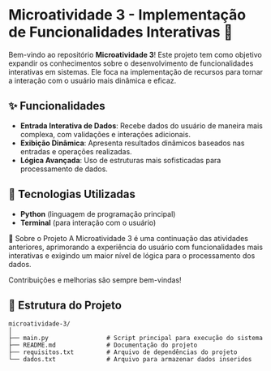 # Microatividade 3 - Implementação de Funcionalidades Interativas 🚀

Bem-vindo ao repositório **Microatividade 3**! Este projeto tem como objetivo expandir os conhecimentos sobre o desenvolvimento de funcionalidades interativas em sistemas. Ele foca na implementação de recursos para tornar a interação com o usuário mais dinâmica e eficaz.

## ✨ Funcionalidades
- **Entrada Interativa de Dados**: Recebe dados do usuário de maneira mais complexa, com validações e interações adicionais.
- **Exibição Dinâmica**: Apresenta resultados dinâmicos baseados nas entradas e operações realizadas.
- **Lógica Avançada**: Uso de estruturas mais sofisticadas para processamento de dados.

## 🚀 Tecnologias Utilizadas
- **Python** (linguagem de programação principal)
- **Terminal** (para interação com o usuário)

🌟 Sobre o Projeto
A Microatividade 3 é uma continuação das atividades anteriores, aprimorando a experiência do usuário com funcionalidades mais interativas e exigindo um maior nível de lógica para o processamento dos dados.

Contribuições e melhorias são sempre bem-vindas!

## 📂 Estrutura do Projeto
```plaintext
microatividade-3/
│
├── main.py                # Script principal para execução do sistema
├── README.md              # Documentação do projeto
├── requisitos.txt         # Arquivo de dependências do projeto
└── dados.txt              # Arquivo para armazenar dados inseridos
